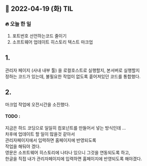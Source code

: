 ## 📆 2022-04-19 (화) TIL

### 🔥 오늘 한 일 <br>

1. 포트번호 선언하는코드 줄이기 
2. 소프트웨어 업데이트 히스토리 텍스트 마크업 

## 1.
관리자 페이지 (사내 내부 툴) 을 로컬호스트로 실행할지, 본서버로 실행할지  
정하는 코드가 있는데, 불필요한 작업이 없도록 흩어져있던 코드를 통합했다.  


## 2.
마크업 작업에 오전시간을 소진했다.

#### TODO : 
지금은 하드 코딩으로 일일히 컴포넌트를 만들어서 넣는 방식인데 ...    
차후에 업데이트 할 일이 많을것 같아서   
관리자페이지에서 입력하면 홈페이지에 반영되도록   
작업을 해둬야 겠다.    
영문은 소프트웨어 히스토리에 나타나 있으니 그것을 연동되도록 하고,  
한글을 직접 내가 관리자페이지에 입력하면 홈페이지에 반영되도록 해야겠다.  
